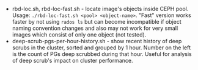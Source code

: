 - rbd-loc.sh, rbd-loc-fast.sh - locate image's objects inside CEPH pool. Usage: `./rbd-loc-fast.sh <pool> <object-name>`. "Fast" version works faster by not using `rados ls` but can become incompatible if object naming convention changes and also may not work for very small images which consist of only one object (not tested).
- deep-scrub-pgs-per-hour-history.sh - show recent history of deep scrubs in the cluster, sorted and grouped by 1 hour. Number on the left is the count of PGs deep scrubbed during that hour. Useful for analysis of deep scrub's impact on cluster performance.
